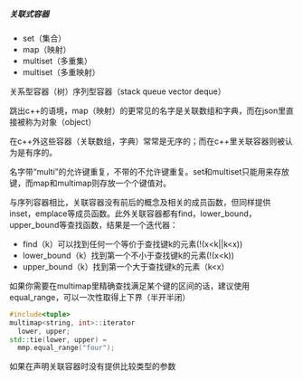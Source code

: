 ##### 关联式容器

- set（集合）
- map（映射）
- multiset（多重集）
- multiset（多重映射）

关系型容器（树）序列型容器（stack queue vector deque）

跳出c++的语境，map（映射）的更常见的名字是关联数组和字典，而在json里直接被称为对象（object）

在c++外这些容器（关联数组，字典）常常是无序的；而在c++里关联容器则被认为是有序的。

名字带“multi”的允许键重复，不带的不允许键重复。set和multiset只能用来存放键，而map和multimap则存放一个个键值对。

与序列容器相比，关联容器没有前后的概念及相关的成员函数，但同样提供inset，emplace等成员函数。此外关联容器都有find，lower_bound，upper_bound等查找函数，结果是一个迭代器：

- find（k）可以找到任何一个等价于查找键k的元素(!(x<k||k<x))
- lower_bound（k）找到第一个不小于查找键k的元素(!(x<k))
- upper_bound（k）找到第一个大于查找键k的元素（k<x）

如果你需要在multimap里精确查找满足某个键的区间的话，建议使用equal_range，可以一次性取得上下界（半开半闭）

```c++
#include<tuple>
multimap<string, int>::iterator
  lower, upper;
std::tie(lower, upper) = 
  mmp.equal_range("four");
```

如果在声明关联容器时没有提供比较类型的参数
